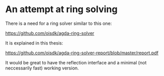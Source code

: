 An attempt at ring solving
========================================

There is a need for a ring solver similar to this one:

https://github.com/oisdk/agda-ring-solver

It is explained in this thesis:

https://github.com/oisdk/agda-ring-solver-report/blob/master/report.pdf

It would be great to have the reflection interface and a minimal (not neccessarily fast) working version.